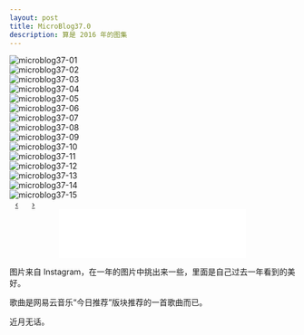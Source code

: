 ```yaml
---
layout: post
title: MicroBlog37.0
description: 算是 2016 年的图集
---
```

<div id="carousel" class="carousel slide">
  <!-- Carousel items -->
  <div class="carousel-inner">
    <div class="active item">
      <img src="{{ site.url }}/assets/microblog37-01.jpg" alt="microblog37-01">
    </div>
    <div class="item">
      <img src="{{ site.url }}/assets/microblog37-02.jpg" alt="microblog37-02">
    </div>
    <div class="item">
      <img src="{{ site.url }}/assets/microblog37-03.jpg" alt="microblog37-03">
    </div>
    <div class="item">
      <img src="{{ site.url }}/assets/microblog37-04.jpg" alt="microblog37-04">
    </div>
    <div class="item">
      <img src="{{ site.url }}/assets/microblog37-05.jpg" alt="microblog37-05">
    </div>
    <div class="item">
      <img src="{{ site.url }}/assets/microblog37-06.jpg" alt="microblog37-06">
    </div>
    <div class="item">
      <img src="{{ site.url }}/assets/microblog37-07.jpg" alt="microblog37-07">
    </div>
    <div class="item">
      <img src="{{ site.url }}/assets/microblog37-08.jpg" alt="microblog37-08">
    </div>
    <div class="item">
      <img src="{{ site.url }}/assets/microblog37-09.jpg" alt="microblog37-09">
    </div>
    <div class="item">
      <img src="{{ site.url }}/assets/microblog37-10.jpg" alt="microblog37-10">
    </div>
    <div class="item">
      <img src="{{ site.url }}/assets/microblog37-11.jpg" alt="microblog37-11">
    </div>
    <div class="item">
      <img src="{{ site.url }}/assets/microblog37-12.jpg" alt="microblog37-12">
    </div>
    <div class="item">
      <img src="{{ site.url }}/assets/microblog37-13.jpg" alt="microblog37-13">
    </div>
    <div class="item">
      <img src="{{ site.url }}/assets/microblog37-14.jpg" alt="microblog37-14">
    </div>
    <div class="item">
      <img src="{{ site.url }}/assets/microblog37-15.jpg" alt="microblog37-15">
    </div>
  </div>
  <!-- Carousel nav -->
  <a class="carousel-control left" href="#carousel" data-slide="prev" style="margin:10px">&lsaquo;</a>
  <a class="carousel-control right" href="#carousel" data-slide="next" style="margin:10px">&rsaquo;</a>
</div>
<center><iframe frameborder="no" border="0" marginwidth="0" marginheight="0" width="330" height="86" src="//music.163.com/outchain/player?type=2&id=406072676&auto=1&height=66"></iframe></center>

图片来自 Instagram，在一年的图片中挑出来一些，里面是自己过去一年看到的美好。

歌曲是网易云音乐“今日推荐”版块推荐的一首歌曲而已。

近月无话。